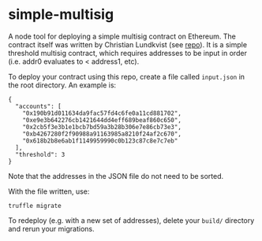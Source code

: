 # simple-multisig
A node tool for deploying a simple multisig contract on Ethereum. The contract itself was written by Christian Lundkvist (see [repo](https://github.com/christianlundkvist/simple-multisig/blob/master/contracts/SimpleMultiSig.sol)). It is a simple threshold multisig contract, which requires addresses to be input in order (i.e. addr0 evaluates to < address1, etc).

To deploy your contract using this repo, create a file called `input.json` in the root directory. An example is:

```
{
  "accounts": [
    "0x190b91d011634da9fac57fd4c6fe0a11cd881702",
    "0xe9e3b642276cb1421644dd4eff689beaf860c650",
    "0x2cb5f3e3b1e1bcb7bd59a3b28b306e7e86cb73e3",
    "0xb4267280f2f90988a91163985a8210f24af2c670",
    "0x618b2b8e6ab1f1149959990c0b123c87c8e7c7eb"
  ],
  "threshold": 3
}
```

Note that the addresses in the JSON file do not need to be sorted.

With the file written, use:

```
truffle migrate
```

To redeploy (e.g. with a new set of addresses), delete your `build/` directory and rerun your migrations.
